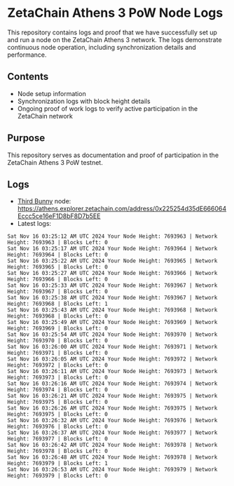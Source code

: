 # ZetaChain Athens 3 PoW Node Logs
This repository contains logs and proof that we have successfully set up and run a node on the ZetaChain Athens 3 network. The logs demonstrate continuous node operation, including synchronization details and performance.

## Contents
- Node setup information
- Synchronization logs with block height details
- Ongoing proof of work logs to verify active participation in the ZetaChain network

## Purpose
This repository serves as documentation and proof of participation in the ZetaChain Athens 3 PoW testnet.

## Logs

- [Third Bunny](https://thirdbunny.xyz/) node: https://athens.explorer.zetachain.com/address/0x225254d35dE666064Eccc5ce16eF1D8bF8D7b5EE
- Latest logs:
```
Sat Nov 16 03:25:12 AM UTC 2024 Your Node Height: 7693963 | Network Height: 7693963 | Blocks Left: 0
Sat Nov 16 03:25:17 AM UTC 2024 Your Node Height: 7693964 | Network Height: 7693964 | Blocks Left: 0
Sat Nov 16 03:25:22 AM UTC 2024 Your Node Height: 7693965 | Network Height: 7693965 | Blocks Left: 0
Sat Nov 16 03:25:27 AM UTC 2024 Your Node Height: 7693966 | Network Height: 7693966 | Blocks Left: 0
Sat Nov 16 03:25:33 AM UTC 2024 Your Node Height: 7693967 | Network Height: 7693967 | Blocks Left: 0
Sat Nov 16 03:25:38 AM UTC 2024 Your Node Height: 7693967 | Network Height: 7693968 | Blocks Left: 1
Sat Nov 16 03:25:43 AM UTC 2024 Your Node Height: 7693968 | Network Height: 7693968 | Blocks Left: 0
Sat Nov 16 03:25:49 AM UTC 2024 Your Node Height: 7693969 | Network Height: 7693969 | Blocks Left: 0
Sat Nov 16 03:25:54 AM UTC 2024 Your Node Height: 7693970 | Network Height: 7693970 | Blocks Left: 0
Sat Nov 16 03:26:00 AM UTC 2024 Your Node Height: 7693971 | Network Height: 7693971 | Blocks Left: 0
Sat Nov 16 03:26:05 AM UTC 2024 Your Node Height: 7693972 | Network Height: 7693972 | Blocks Left: 0
Sat Nov 16 03:26:11 AM UTC 2024 Your Node Height: 7693973 | Network Height: 7693973 | Blocks Left: 0
Sat Nov 16 03:26:16 AM UTC 2024 Your Node Height: 7693974 | Network Height: 7693974 | Blocks Left: 0
Sat Nov 16 03:26:21 AM UTC 2024 Your Node Height: 7693975 | Network Height: 7693975 | Blocks Left: 0
Sat Nov 16 03:26:26 AM UTC 2024 Your Node Height: 7693975 | Network Height: 7693975 | Blocks Left: 0
Sat Nov 16 03:26:32 AM UTC 2024 Your Node Height: 7693976 | Network Height: 7693976 | Blocks Left: 0
Sat Nov 16 03:26:37 AM UTC 2024 Your Node Height: 7693977 | Network Height: 7693977 | Blocks Left: 0
Sat Nov 16 03:26:42 AM UTC 2024 Your Node Height: 7693978 | Network Height: 7693978 | Blocks Left: 0
Sat Nov 16 03:26:48 AM UTC 2024 Your Node Height: 7693978 | Network Height: 7693979 | Blocks Left: 1
Sat Nov 16 03:26:53 AM UTC 2024 Your Node Height: 7693979 | Network Height: 7693979 | Blocks Left: 0
```
